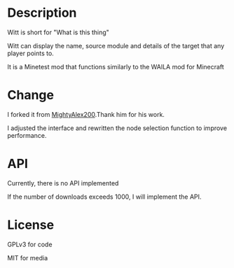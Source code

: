 # Description 

Witt is short for "What is this thing"

Witt can display the name, source module and details of the target that any player points to.

It is a Minetest mod that functions similarly to the WAILA mod for Minecraft

# Change

I forked it from [MightyAlex200](https://github.com/MightyAlex200/WiTT).Thank him for his work.

I adjusted the interface and rewritten the node selection function to improve performance.

# API
Currently, there is no API implemented

If the number of downloads exceeds 1000, I will implement the API.

# License

GPLv3 for code

MIT for media
